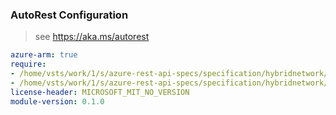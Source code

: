 ### AutoRest Configuration

> see https://aka.ms/autorest

``` yaml
azure-arm: true
require:
- /home/vsts/work/1/s/azure-rest-api-specs/specification/hybridnetwork/resource-manager/readme.md
- /home/vsts/work/1/s/azure-rest-api-specs/specification/hybridnetwork/resource-manager/readme.go.md
license-header: MICROSOFT_MIT_NO_VERSION
module-version: 0.1.0

```